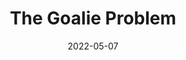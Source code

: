 ---
title: "The Goalie Problem"
date: 2022-05-07
draft: false
summary: "In sports, the goalie is under pressure to be perfect. When teams perform poorly, critics tend to be unforgiving to the goalies. In the tech stack, quality engineers act as the goalies: the (percieved) last line of defense for 'bug-free' software. Let's explore some parallels and how organizations can avoid the Goalie Problem."
---